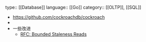 type:: [[Database]]
language:: [[Go]]
category:: [[OLTP]], [[SQL]]

- https://github.com/cockroachdb/cockroach
-
- 一些改进
	- [RFC: Bounded Staleness Reads](https://www.cockroachlabs.com/blog/bounded-staleness-reads/)
